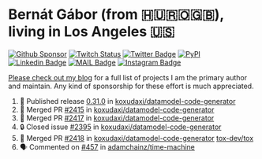 # Bernát Gábor (from 🇭🇺🇷🇴🇬🇧), living in Los Angeles 🇺🇸

[![Github Sponsor](https://img.shields.io/static/v1?label=Sponsor&message=%E2%9D%A4&logo=GitHub&link=https://github.com/sponsors/gaborbernat&style=flat-square)](https://github.com/sponsors/gaborbernat)
[![Twitch Status](https://img.shields.io/twitch/status/gaborbernat?style=flat-square)](https://www.twitch.tv/gaborbernat)
[![Twitter Badge](https://img.shields.io/badge/-@gjbernat-1ca0f1?style=flat-square&labelColor=1ca0f1&logo=twitter&logoColor=white&link=https://twitter.com/gjbernat)](https://twitter.com/gjbernat)
[![PyPI](https://img.shields.io/badge/-gaborbernat-0073b7?style=flat-square&logo=Python&logoColor=white&link=https://pypi.org/user/gaborbernat/)](https://pypi.org/user/gaborbernat/)
[![Linkedin Badge](https://img.shields.io/badge/-gaborbernat-blue?style=flat-square&logo=Linkedin&logoColor=white&link=https://www.linkedin.com/in/gaborbernat/)](https://www.linkedin.com/in/gaborbernat/)
[![MAIL Badge](https://img.shields.io/badge/-gaborjbernat@gmail.com-c14438?style=flat-square&logo=Gmail&logoColor=white&link=mailto:gaborjbernat@gmail.com)](mailto:gaborjbernat@gmail.com)
[![Instagram Badge](https://img.shields.io/badge/-@gabor__bernat-845EC2?style=flat-square&labelColor=white&logo=Instagram&link=https://instagram.com/gabor_bernat/)](https://instagram.com/gabor_bernat)

[Please check out my blog](https://bernat.tech/about/) for a full list of projects I am the primary author and maintain.
Any kind of sponsorship for these effort is much appreciated.

<!--START_SECTION:activity-->

1. 🚀 Published release [0.31.0](https://github.com/koxudaxi/datamodel-code-generator/releases/tag/0.31.0) in [koxudaxi/datamodel-code-generator](https://github.com/koxudaxi/datamodel-code-generator)
2. 🎉 Merged PR [#2415](https://github.com/koxudaxi/datamodel-code-generator/pull/2415) in [koxudaxi/datamodel-code-generator](https://github.com/koxudaxi/datamodel-code-generator)
3. 🎉 Merged PR [#2417](https://github.com/koxudaxi/datamodel-code-generator/pull/2417) in [koxudaxi/datamodel-code-generator](https://github.com/koxudaxi/datamodel-code-generator)
4. 🔒 Closed issue [#2395](https://github.com/koxudaxi/datamodel-code-generator/issues/2395) in [koxudaxi/datamodel-code-generator](https://github.com/koxudaxi/datamodel-code-generator)
5. 🎉 Merged PR [#2418](https://github.com/koxudaxi/datamodel-code-generator/pull/2418) in [koxudaxi/datamodel-code-generator](https://github.com/koxudaxi/datamodel-code-generator)
   [tox-dev/tox](https://github.com/tox-dev/tox)
5. 🗣 Commented on [#457](https://github.com/adamchainz/time-machine/pull/457#issuecomment-2197730644) in
[adamchainz/time-machine](https://github.com/adamchainz/time-machine)
<!--END_SECTION:activity-->
